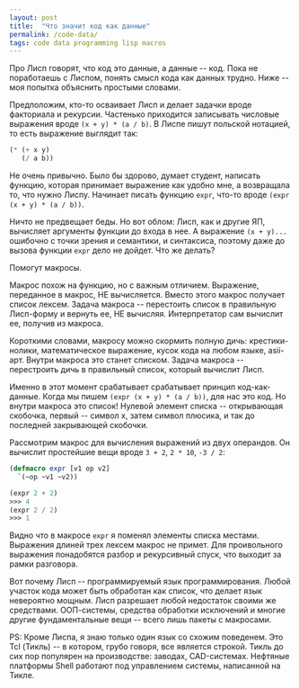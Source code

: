 ```yaml
---
layout: post
title:  "Что значит код как данные"
permalink: /code-data/
tags: code data programming lisp macros
---
```


Про Лисп говорят, что код это данные, а данные -- код. Пока не
поработаешь с Лиспом, понять смысл кода как данных трудно. Ниже -- моя
попытка объяснить простыми словами.

Предположим, кто-то осваивает Лисп и делает задачки вроде факториала и
рекурсии. Частенько приходится записывать числовые выражения вроде
`(x + y) * (a / b)`. В Лиспе пишут польской нотацией, то есть
выражение выглядит так:

~~~ lisp
(* (+ x y)
   (/ a b))
~~~

Не очень привычно. Было бы здорово, думает студент, написать функцию,
которая принимает выражение как удобно мне, а возвращала то, что нужно
Лиспу. Начинает писать функцию `expr`, что-то вроде `(expr (x + y) *
(a / b))`.

Ничто не предвещает беды. Но вот облом: Лисп, как и другие ЯП,
вычисляет аргументы функции до входа в нее. А выражение `(x + y)...`
ошибочно с точки зрения и семантики, и синтаксиса, поэтому даже до
вызова функции `expr` дело не дойдет. Что же делать?

Помогут макросы.

Макрос похож на функцию, но с важным отличием. Выражение, переданное в
макрос, НЕ вычисляется. Вместо этого макрос получает список
лексем. Задача макроса -- перестоить список в правильную Лисп-форму и
вернуть ее, НЕ вычисляя. Интерпретатор сам вычислит ее, получив из
макроса.

Короткими словами, макросу можно скормить полную дичь:
крестики-нолики, математическое выражение, кусок кода на любом языке,
asii-арт. Внутри макроса это станет списком. Задача макроса --
перестроить дичь в правильный список, который вычислит Лисп.

Именно в этот момент срабатывает срабатывает принцип
код-как-данные. Когда мы пишем `(expr (x + y) * (a / b))`, для нас это
код. Но внутри макроса это список! Нулевой элемент списка --
открывающая скобочка, первый -- символ x, затем символ плюсика, и так
до последней закрывающей скобочки.

Рассмотрим макрос для вычисления выражений из двух операндов. Он
вычислит простейшие вещи вроде `3 + 2`, `2 * 10`, `-3 / 2`:

~~~ lisp
(defmacro expr [v1 op v2]
  `(~op ~v1 ~v2))

(expr 2 + 2)
>>> 4
(expr 2 / 2)
>>> 1
~~~

Видно что в макросе `expr` я поменял элементы списка
местами. Выражения длиней трех лексем макрос не примет. Для
проивольного выражения понадобятся разбор и рекурсивный спуск, что
выходит за рамки разговора.

Вот почему Лисп -- программируемый язык программирования. Любой
участок кода может быть обработан как список, что делает язык
невероятно мощным. Лисп разрешает любой недостаток своими же
средствами. ООП-системы, средства обработки исключений и многие другие
фундаментальные вещи -- всего лишь пакеты с макросами.

PS: Кроме Лиспа, я знаю только один язык со схожим поведенем. Это Tcl
(Тикль) -- в котором, грубо говоря, все является строкой. Тикль до сих
пор популярен на производстве: заводах, CAD-системах. Нефтяные
платформы Shell работают под управлением системы, написанной на Тикле.
